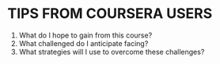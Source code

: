 TIPS FROM COURSERA USERS
========================

1. What do I hope to gain from this course?
2. What challenged do I anticipate facing?
3. What strategies will I use to overcome these challenges?
